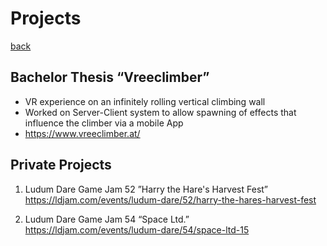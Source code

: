 # Projects

[back](https://paulbliemegger.github.io/)

## Bachelor Thesis “Vreeclimber” 
- VR experience on an infinitely rolling vertical climbing wall
- Worked on Server-Client system to allow spawning of effects that influence the climber via a mobile App
- https://www.vreeclimber.at/

## Private Projects
1. Ludum Dare Game Jam 52 ”Harry the Hare's Harvest Fest” 
  https://ldjam.com/events/ludum-dare/52/harry-the-hares-harvest-fest

2. Ludum Dare Game Jam 54 “Space Ltd.”
  https://ldjam.com/events/ludum-dare/54/space-ltd-15
